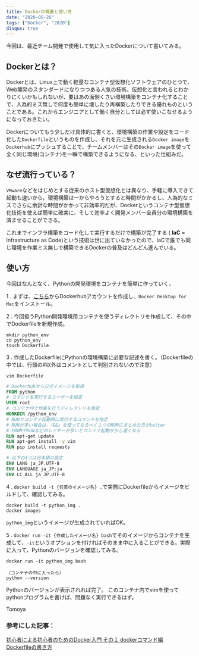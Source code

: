 ```yaml
---
title: Dockerの概要と使い方
date: "2020-05-26"
tags: ["Docker", "2020"]
disqus: true
---
```


今回は、最近チーム開発で使用して気に入ったDockerについて書いてみる。

## Dockerとは？
Dockerとは、Linux上で動く軽量なコンテナ型仮想化ソフトウェアのひとつで、Web開発のスタンダードになりつつある人気の技術。仮想化と言われるとわかりにくいかもしれないが、要はあの面倒くさい環境構築をコンテナ化することで、人為的ミス無しで何度も簡単に壊したり再構築したりできる優れものということである。これからエンジニアとして働く自分としては必ず使いこなせるようになっておきたい。

Dockerについてもう少しだけ具体的に書くと、環境構築の作業や設定をコード化した`Dockerfile`というものを作成し、それを元に生成される`Docker image`を`Dockerhub`にプッシュすることで、チームメンバーはその`Docker image`を使って全く同じ環境(コンテナ)を一瞬で構築できるようになる、といった仕組みだ。


## なぜ流行っている？
`VMware`などをはじめとする従来のホスト型仮想化とは異なり、手軽に導入できて起動も速いから。環境構築は一からやろうとすると時間がかかるし、人為的なミスでさらに余計な時間がかかって非効率的だが、Dockerというコンテナ型仮想化技術を使えば簡単に確実に、そして効率よく開発メンバー全員分の環境構築を済ませることができる。

これまでインフラ構築をコード化して実行するだけで構築が完了する ( **IaC** = Infrastructure as Code)という技術は世に出ていなかったので、IaCで誰でも同じ環境を作業ミス無しで構築できるDockerの普及はどんどん進んでいる。

## 使い方
今回はなんとなく、Pythonの開発環境をコンテナを簡単に作っていく。

1 . まずは、[こちら](https://hub.docker.com/editions/community/docker-ce-desktop-mac)からDockerhubアカウントを作成し、`Docker Desktop for Mac`をインストール。

2 . 今回扱うPython開発環境用コンテナを使うディレクトリを作成して、その中でDockerfileを新規作成。

```terminal
mkdir python_env
cd python_env
touch Dockerfile
```

3 . 作成したDockerfileにPythonの環境構築に必要な記述を書く。（Dockerfileの中では、行頭の#以外はコメントとして判別されないので注意）

```terminal
vim Dockerfile
```

```Dockerfile
# Dockerhubから公式イメージを取得
FROM python
# コマンドを実行するユーザーを指定
USER root
# コンテナ内で作業を行うディレクトリを指定
WORKDIR /python_env
# RUNでコンテナ起動時に実行するコマンドを指定
# RUNが多い場合は、「&&」を使ってなるべく１つのRUNにまとめた方がbetter
# FROMやRUNなどのレイヤーが多いとコンテナ起動が少し遅くなる
RUN apt-get update
RUN apt-get install -y vim
RUN pip install requests

# 以下の3つは日本語の設定
ENV LANG ja_JP.UTF-8
ENV LANGUAGE ja_JP:ja
ENV LC_ALL ja_JP.UTF-8
```

4 . `docker build -t {任意のイメージ名} .`で実際にDockerfileからイメージをビルドして、確認してみる。

```terminal
docker build -t python_img .
docker images
```

`python_img`というイメージが生成されていればOK。

5 . `docker run -it {作成したイメージ名} bash`でそのイメージからコンテナを生成して、`-it`というオプションを付ければそのまま中に入ることができる。実際に入って、Pythonのバージョンを確認してみる。

```terminal
docker run -it python_img bash

（コンテナの中に入ったら）
python --version
```

Pythonのバージョンが表示されれば完了。
このコンテナ内でvimを使ってpythonプログラムを書けば、問題なく実行できるはず。


Tomoya

### 参考にした記事：  
[初心者による初心者のためのDocker入門 その１ dockerコマンド編](https://qiita.com/k5n/items/2212b87feac5ebc33ecb)  
[Dockerfileの書き方](https://hacknote.jp/archives/54050/)  